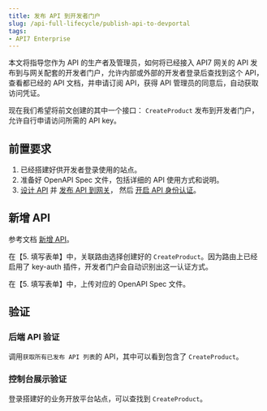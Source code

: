 ```yaml
---
title: 发布 API 到开发者门户
slug: /api-full-lifecycle/publish-api-to-devportal
tags:
- API7 Enterprise
---
```


本文将指导您作为 API 的生产者及管理员，如何将已经接入 API7 网关的 API 发布到与网关配套的开发者门户，允许内部或外部的开发者登录后查找到这个 API，查看都已经的 API 文档，并申请订阅 API，获得 API 管理员的同意后，自动获取访问凭证。

现在我们希望将前文创建的其中一个接口： `CreateProduct` 发布到开发者门户，允许自行申请访问所需的 API key。

## 前置要求

1. 已经搭建好供开发者登录使用的站点。
2. 准备好 OpenAPI Spec 文件，包括详细的 API 使用方式和说明。
3. [设计 API](https://docs.apiseven.com/enterprise/api-full-lifecycle/design-apis) 并 [发布 API 到网关](https://docs.apiseven.com/enterprise/api-full-lifecycle/publish-apis)， 然后 [开启 API 身份认证](https://docs.apiseven.com/enterprise/api-full-lifecycle/api-authentication)。

## 新增 API

参考文档 [新增 API](https://docs.apiseven.com/enterprise/user-manual/devportal/api#新增API)。

在【5. 填写表单】中，关联路由选择创建好的 `CreateProduct`。因为路由上已经启用了 key-auth 插件，开发者门户会自动识别出这一认证方式。

在【5. 填写表单】中，上传对应的 OpenAPI Spec 文件。

## 验证

### 后端 API 验证

调用`获取所有已发布 API 列表`的 API，其中可以看到包含了 `CreateProduct`。

### 控制台展示验证

登录搭建好的业务开放平台站点，可以查找到 `CreateProduct`。
